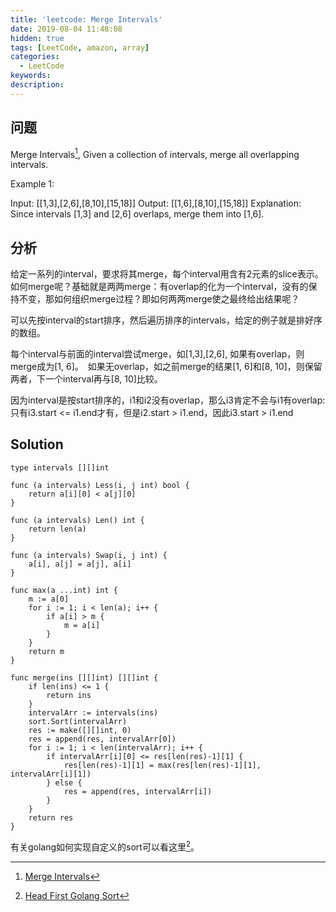 ```yaml
---
title: 'leetcode: Merge Intervals'
date: 2019-08-04 11:48:08
hidden: true
tags: [LeetCode, amazon, array]
categories:
  - LeetCode
keywords:
description:
---
```


## 问题

Merge Intervals[^1], Given a collection of intervals, merge all overlapping intervals.

Example 1:

Input: [[1,3],[2,6],[8,10],[15,18]]
Output: [[1,6],[8,10],[15,18]]
Explanation: Since intervals [1,3] and [2,6] overlaps, merge them into [1,6].

## 分析

给定一系列的interval，要求将其merge，每个interval用含有2元素的slice表示。如何merge呢？基础就是两两merge：有overlap的化为一个interval，没有的保持不变，那如何组织merge过程？即如何两两merge使之最终给出结果呢？

可以先按interval的start排序，然后遍历排序的intervals，给定的例子就是排好序的数组。

每个interval与前面的interval尝试merge，如[1,3],[2,6], 如果有overlap，则merge成为[1, 6]。　如果无overlap，如之前merge的结果[1, 6]和[8, 10]，则保留两者，下一个interval再与[8, 10]比较。

因为interval是按start排序的，i1和i2没有overlap，那么i3肯定不会与i1有overlap: 只有i3.start <= i1.end才有，但是i2.start > i1.end，因此i3.start > i1.end

## Solution

```golang
type intervals [][]int

func (a intervals) Less(i, j int) bool {
    return a[i][0] < a[j][0]
}

func (a intervals) Len() int {
    return len(a)
}

func (a intervals) Swap(i, j int) {
    a[i], a[j] = a[j], a[i]
}

func max(a ...int) int {
    m := a[0]
    for i := 1; i < len(a); i++ {
        if a[i] > m {
            m = a[i]
        }
    }
    return m
}

func merge(ins [][]int) [][]int {
    if len(ins) <= 1 {
        return ins
    }
    intervalArr := intervals(ins)
    sort.Sort(intervalArr)
    res := make([][]int, 0)
    res = append(res, intervalArr[0])
    for i := 1; i < len(intervalArr); i++ {
        if intervalArr[i][0] <= res[len(res)-1][1] {
            res[len(res)-1][1] = max(res[len(res)-1][1], intervalArr[i][1])
        } else {
            res = append(res, intervalArr[i])
        }
    }
    return res
}
```

有关golang如何实现自定义的sort可以看这里[^2]。

[^1]: [Merge Intervals](https://leetcode.com/problems/merge-intervals/)
[^2]: [Head First Golang Sort](https://elitegoblin.github.io/2017/09/04/golang-sort-top-down-approach/)